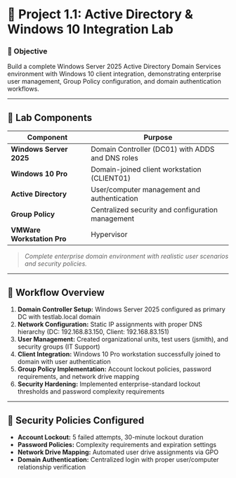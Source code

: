 # 🏢 **Project 1.1: Active Directory & Windows 10 Integration Lab**
### 🎯 Objective  
Build a complete Windows Server 2025 Active Directory Domain Services environment with Windows 10 client integration, demonstrating enterprise user management, Group Policy configuration, and domain authentication workflows.

---
## 🧱 Lab Components  
| Component           | Purpose                                            |
|---------------------|----------------------------------------------------|
| **Windows Server 2025** | Domain Controller (DC01) with ADDS and DNS roles |
| **Windows 10 Pro**  | Domain-joined client workstation (CLIENT01)       |
| **Active Directory** | User/computer management and authentication        |
| **Group Policy**     | Centralized security and configuration management  |
| **VMWare Workstation Pro**  | Hypervisor       |

> *Complete enterprise domain environment with realistic user scenarios and security policies.*

---
## 🔄 Workflow Overview  
1. **Domain Controller Setup:** Windows Server 2025 configured as primary DC with testlab.local domain
2. **Network Configuration:** Static IP assignments with proper DNS hierarchy (DC: 192.168.83.150, Client: 192.168.83.151)
3. **User Management:** Created organizational units, test users (jsmith), and security groups (IT Support)
4. **Client Integration:** Windows 10 Pro workstation successfully joined to domain with user authentication
5. **Group Policy Implementation:** Account lockout policies, password requirements, and network drive mapping
6. **Security Hardening:** Implemented enterprise-standard lockout thresholds and password complexity requirements

---
## 🔐 Security Policies Configured
- **Account Lockout:** 5 failed attempts, 30-minute lockout duration
- **Password Policies:** Complexity requirements and expiration settings
- **Network Drive Mapping:** Automated user drive assignments via GPO
- **Domain Authentication:** Centralized login with proper user/computer relationship verification
